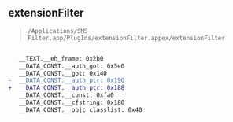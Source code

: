 ## extensionFilter

> `/Applications/SMS Filter.app/PlugIns/extensionFilter.appex/extensionFilter`

```diff

   __TEXT.__eh_frame: 0x2b0
   __DATA_CONST.__auth_got: 0x5e0
   __DATA_CONST.__got: 0x140
-  __DATA_CONST.__auth_ptr: 0x190
+  __DATA_CONST.__auth_ptr: 0x188
   __DATA_CONST.__const: 0xfa0
   __DATA_CONST.__cfstring: 0x180
   __DATA_CONST.__objc_classlist: 0x40

```
